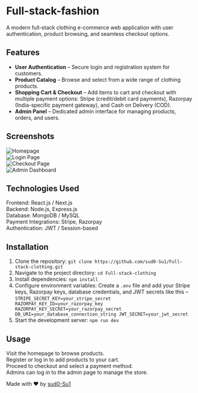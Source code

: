 # Full-stack-fashion

A modern full-stack clothing e-commerce web application with user authentication, product browsing, and seamless checkout options.

## Features

- **User Authentication** – Secure login and registration system for customers.  
- **Product Catalog** – Browse and select from a wide range of clothing products.  
- **Shopping Cart & Checkout** – Add items to cart and checkout with multiple payment options: Stripe (credit/debit card payments), Razorpay (India-specific payment gateway), and Cash on Delivery (COD).  
- **Admin Panel** – Dedicated admin interface for managing products, orders, and users.

## Screenshots

![Homepage](path/to/homepage_screenshot.png)  
![Login Page](path/to/login_screenshot.png)  
![Checkout Page](path/to/checkout_screenshot.png)  
![Admin Dashboard](path/to/admin_dashboard_screenshot.png)

## Technologies Used

Frontend: React.js / Next.js  
Backend: Node.js, Express.js  
Database: MongoDB / MySQL  
Payment Integrations: Stripe, Razorpay  
Authentication: JWT / Session-based

## Installation

1. Clone the repository: `git clone https://github.com/sud0-Su1/Full-stack-clothing.git`  
2. Navigate to the project directory: `cd Full-stack-clothing`  
3. Install dependencies: `npm install`  
4. Configure environment variables: Create a `.env` file and add your Stripe keys, Razorpay keys, database credentials, and JWT secrets like this –  
   `STRIPE_SECRET_KEY=your_stripe_secret RAZORPAY_KEY_ID=your_razorpay_key RAZORPAY_KEY_SECRET=your_razorpay_secret DB_URI=your_database_connection_string JWT_SECRET=your_jwt_secret`  
5. Start the development server: `npm run dev`

## Usage

Visit the homepage to browse products.  
Register or log in to add products to your cart.  
Proceed to checkout and select a payment method.  
Admins can log in to the admin page to manage the store.



Made with ❤️ by [sud0-Su1](https://github.com/sud0-Su1)
